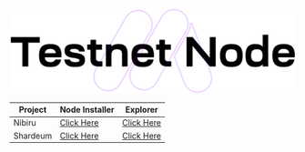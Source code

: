 <p align="center">
<img sizes="(max-width: 600px) 480px, 800px" src="https://raw.githubusercontent.com/MOI14s/Testnet-Node/main/testnetnode.png">

| Project | Node Installer                                 | Explorer                                           |
|---------|----------------------------------------------- |----------------------------------------------------|    
| Nibiru   | [Click Here](./Nibiru%20ITN-1/Readme.md)      | [Click Here](https://explorer.testnet.nibiru.fi)   |
| Shardeum | [Click Here](./Shardeum%20Betanet/Readme.md)  | [Click Here](https://explorer-sphinx.shardeum.org) |
